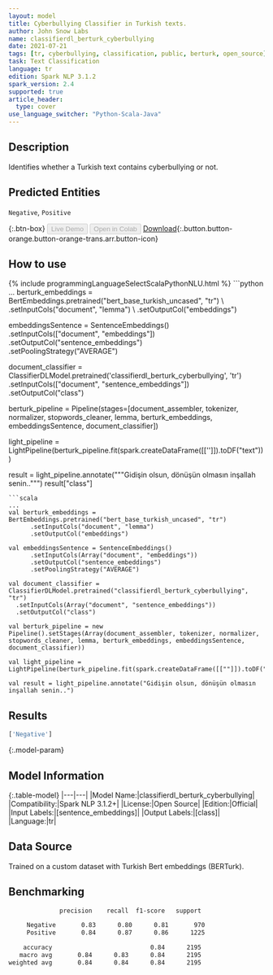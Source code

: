 ```yaml
---
layout: model
title: Cyberbullying Classifier in Turkish texts.
author: John Snow Labs
name: classifierdl_berturk_cyberbullying
date: 2021-07-21
tags: [tr, cyberbullying, classification, public, berturk, open_source]
task: Text Classification
language: tr
edition: Spark NLP 3.1.2
spark_version: 2.4
supported: true
article_header:
  type: cover
use_language_switcher: "Python-Scala-Java"
---
```


## Description

Identifies whether a Turkish text contains cyberbullying or not.

## Predicted Entities

`Negative`, `Positive`

{:.btn-box}
<button class="button button-orange" disabled>Live Demo</button>
<button class="button button-orange" disabled>Open in Colab</button>
[Download](https://s3.amazonaws.com/auxdata.johnsnowlabs.com/public/models/classifierdl_berturk_cyberbullying_tr_3.1.2_2.4_1626884209141.zip){:.button.button-orange.button-orange-trans.arr.button-icon}

## How to use



<div class="tabs-box" markdown="1">
{% include programmingLanguageSelectScalaPythonNLU.html %}
```python
...
berturk_embeddings = BertEmbeddings.pretrained("bert_base_turkish_uncased", "tr") \
      .setInputCols("document", "lemma") \
      .setOutputCol("embeddings")

embeddingsSentence = SentenceEmbeddings() \
      .setInputCols(["document", "embeddings"]) \
      .setOutputCol("sentence_embeddings") \
      .setPoolingStrategy("AVERAGE")

document_classifier = ClassifierDLModel.pretrained('classifierdl_berturk_cyberbullying', 'tr') \
  .setInputCols(["document", "sentence_embeddings"]) \
  .setOutputCol("class")

berturk_pipeline = Pipeline(stages=[document_assembler, tokenizer, normalizer, stopwords_cleaner, lemma, berturk_embeddings, embeddingsSentence, document_classifier])

light_pipeline = LightPipeline(berturk_pipeline.fit(spark.createDataFrame([['']]).toDF("text")))

result = light_pipeline.annotate("""Gidişin olsun, dönüşün olmasın inşallah senin..""")
result["class"]
```
```scala
...
val berturk_embeddings = BertEmbeddings.pretrained("bert_base_turkish_uncased", "tr") 
      .setInputCols("document", "lemma") 
      .setOutputCol("embeddings")

val embeddingsSentence = SentenceEmbeddings() 
      .setInputCols(Array("document", "embeddings")) 
      .setOutputCol("sentence_embeddings") 
      .setPoolingStrategy("AVERAGE")

val document_classifier = ClassifierDLModel.pretrained("classifierdl_berturk_cyberbullying", "tr") 
  .setInputCols(Array("document", "sentence_embeddings")) 
  .setOutputCol("class")

val berturk_pipeline = new Pipeline().setStages(Array(document_assembler, tokenizer, normalizer, stopwords_cleaner, lemma, berturk_embeddings, embeddingsSentence, document_classifier))

val light_pipeline = LightPipeline(berturk_pipeline.fit(spark.createDataFrame([[""]]).toDF("text")))

val result = light_pipeline.annotate("Gidişin olsun, dönüşün olmasın inşallah senin..")
```
</div>

## Results

```bash
['Negative']
```

{:.model-param}
## Model Information

{:.table-model}
|---|---|
|Model Name:|classifierdl_berturk_cyberbullying|
|Compatibility:|Spark NLP 3.1.2+|
|License:|Open Source|
|Edition:|Official|
|Input Labels:|[sentence_embeddings]|
|Output Labels:|[class]|
|Language:|tr|

## Data Source

Trained on a custom dataset with Turkish Bert embeddings (BERTurk).

## Benchmarking

```bash
              precision    recall  f1-score   support

     Negative       0.83      0.80      0.81       970
     Positive       0.84      0.87      0.86      1225

    accuracy                           0.84      2195
   macro avg       0.84      0.83      0.84      2195
weighted avg       0.84      0.84      0.84      2195
```